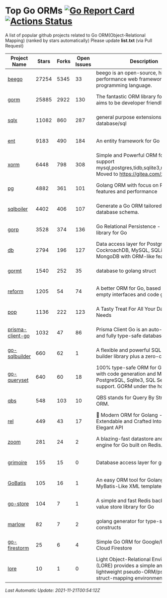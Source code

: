 # Top Go ORMs [![Go Report Card](https://goreportcard.com/badge/github.com/d-tsuji/awesome-go-orms)](https://goreportcard.com/report/github.com/d-tsuji/awesome-go-orms) [![Actions Status](https://github.com/d-tsuji/awesome-go-orms/workflows/CI/badge.svg)](https://github.com/d-tsuji/awesome-go-orms/actions)
A list of popular github projects related to Go ORM(Object-Relational Mapping) (ranked by stars automatically)
Please update **list.txt** (via Pull Request)

| Project Name | Stars | Forks | Open Issues | Description | Last Update |
| ------------ | ----- | ----- | ----------- | ----------- | ----------- |
| [beego](https://github.com/beego/beego) | 27254 | 5345 | 33 | beego is an open-source, high-performance web framework for the Go programming language. | 2021-11-20 20:17:54 |
| [gorm](https://github.com/go-gorm/gorm) | 25885 | 2922 | 130 | The fantastic ORM library for Golang, aims to be developer friendly | 2021-11-20 19:09:43 |
| [sqlx](https://github.com/jmoiron/sqlx) | 11082 | 860 | 287 | general purpose extensions to golang's database/sql | 2021-11-20 20:35:13 |
| [ent](https://github.com/ent/ent) | 9183 | 490 | 184 | An entity framework for Go | 2021-11-20 22:24:34 |
| [xorm](https://github.com/go-xorm/xorm) | 6448 | 798 | 308 | Simple and Powerful ORM for Go, support mysql,postgres,tidb,sqlite3,mssql,oracle, Moved to https://gitea.com/xorm/xorm | 2021-11-18 12:37:14 |
| [pg](https://github.com/go-pg/pg) | 4882 | 361 | 101 | Golang ORM with focus on PostgreSQL features and performance | 2021-11-20 18:10:55 |
| [sqlboiler](https://github.com/volatiletech/sqlboiler) | 4402 | 406 | 107 | Generate a Go ORM tailored to your database schema. | 2021-11-20 14:22:10 |
| [gorp](https://github.com/go-gorp/gorp) | 3528 | 374 | 136 | Go Relational Persistence - an ORM-ish library for Go | 2021-11-19 06:43:36 |
| [db](https://github.com/upper/db) | 2794 | 196 | 127 | Data access layer for PostgreSQL, CockroachDB, MySQL, SQLite and MongoDB with ORM-like features. | 2021-11-19 05:52:41 |
| [gormt](https://github.com/xxjwxc/gormt) | 1540 | 252 | 35 | database to golang struct | 2021-11-19 13:41:18 |
| [reform](https://github.com/go-reform/reform) | 1205 | 54 | 74 | A better ORM for Go, based on non-empty interfaces and code generation. | 2021-11-18 06:43:27 |
| [pop](https://github.com/gobuffalo/pop) | 1136 | 222 | 123 | A Tasty Treat For All Your Database Needs | 2021-11-20 03:17:57 |
| [prisma-client-go](https://github.com/prisma/prisma-client-go) | 1032 | 47 | 86 | Prisma Client Go is an auto-generated and fully type-safe database client | 2021-11-20 20:25:49 |
| [go-sqlbuilder](https://github.com/huandu/go-sqlbuilder) | 660 | 62 | 1 | A flexible and powerful SQL string builder library plus a zero-config ORM. | 2021-11-18 13:58:47 |
| [go-queryset](https://github.com/jirfag/go-queryset) | 640 | 60 | 18 | 100% type-safe ORM for Go (Golang) with code generation and MySQL, PostgreSQL, Sqlite3, SQL Server support. GORM under the hood. | 2021-11-14 20:08:38 |
| [qbs](https://github.com/coocood/qbs) | 548 | 103 | 10 | QBS stands for Query By Struct. A Go ORM. | 2021-09-18 08:26:02 |
| [rel](https://github.com/go-rel/rel) | 449 | 43 | 17 | :gem: Modern ORM for Golang - Testable, Extendable and Crafted Into a Clean and Elegant API | 2021-11-20 12:33:10 |
| [zoom](https://github.com/albrow/zoom) | 281 | 24 | 2 | A blazing-fast datastore and querying engine for Go built on Redis. | 2021-11-17 13:06:08 |
| [grimoire](https://github.com/Fs02/grimoire) | 155 | 15 | 0 | Database access layer for golang | 2021-11-10 09:36:27 |
| [GoBatis](https://github.com/runner-mei/GoBatis) | 105 | 16 | 1 | An easy ORM tool for Golang, support MyBatis-Like XML template SQL | 2021-11-05 13:17:31 |
| [go-store](https://github.com/gosuri/go-store) | 104 | 7 | 1 | A simple and fast Redis backed key-value store library for Go | 2021-11-03 13:12:30 |
| [marlow](https://github.com/dadleyy/marlow) | 82 | 7 | 2 | golang generator for type-safe sql api constructs | 2021-09-29 00:13:39 |
| [go-firestorm](https://github.com/jschoedt/go-firestorm) | 25 | 6 | 4 | Simple Go ORM for Google/Firebase Cloud Firestore | 2021-10-20 08:44:39 |
| [lore](https://github.com/abrahambotros/lore) | 10 | 1 | 0 | Light Object-Relational Environment (LORE) provides a simple and lightweight pseudo-ORM/pseudo-struct-mapping environment for Go | 2021-10-12 08:51:16 |

*Last Automatic Update: 2021-11-21T00:54:12Z*